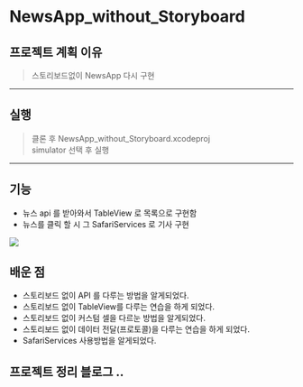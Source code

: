 # NewsApp_without_Storyboard

## 프로젝트 계획 이유

> 스토리보드없이 NewsApp 다시 구현

---

## 실행

> 클론 후 NewsApp_without_Storyboard.xcodeproj <br>
> simulator 선택 후 실행 <br>

---

## 기능

- 뉴스 api 를 받아와서 TableView 로 목록으로 구현함
- 뉴스를 클릭 할 시 그 SafariServices 로 기사 구현

<img src = "../../images/NewsApp_without_Storyboard.gif" >

## 배운 점

- 스토리보드 없이 API 를 다루는 방법을 알게되었다.
- 스토리보드 없이 TableView를 다루는 연습을 하게 되었다.
- 스토리보드 없이 커스텀 셀을 다르눈 방법을 알게되었다.
- 스토리보드 없이 데이터 전달(프로토콜)을 다루는 연습을 하게 되었다.
- SafariServices 사용방법을 알게되었다.

## 프로젝트 정리 블로그 ..

